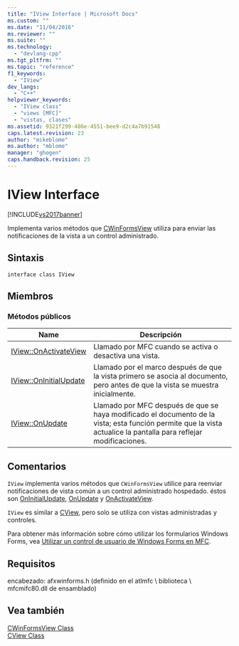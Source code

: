 ```yaml
---
title: "IView Interface | Microsoft Docs"
ms.custom: ""
ms.date: "11/04/2016"
ms.reviewer: ""
ms.suite: ""
ms.technology: 
  - "devlang-cpp"
ms.tgt_pltfrm: ""
ms.topic: "reference"
f1_keywords: 
  - "IView"
dev_langs: 
  - "C++"
helpviewer_keywords: 
  - "IView class"
  - "views [MFC]"
  - "vistas, clases"
ms.assetid: 9321f299-486e-4551-bee9-d2c4a7b91548
caps.latest.revision: 23
author: "mikeblome"
ms.author: "mblome"
manager: "ghogen"
caps.handback.revision: 25
---
```

# IView Interface
[!INCLUDE[vs2017banner](../../assembler/inline/includes/vs2017banner.md)]

Implementa varios métodos que [CWinFormsView](../../mfc/reference/cwinformsview-class.md) utiliza para enviar las notificaciones de la vista a un control administrado.  
  
## Sintaxis  
  
```  
interface class IView  
```  
  
## Miembros  
  
### Métodos públicos  
  
|Name|Descripción|  
|----------|-----------------|  
|[IView::OnActivateView](../Topic/IView::OnActivateView.md)|Llamado por MFC cuando se activa o desactiva una vista.|  
|[IView::OnInitialUpdate](../Topic/IView::OnInitialUpdate.md)|Llamado por el marco después de que la vista primero se asocia al documento, pero antes de que la vista se muestra inicialmente.|  
|[IView::OnUpdate](../Topic/IView::OnUpdate.md)|Llamado por MFC después de que se haya modificado el documento de la vista; esta función permite que la vista actualice la pantalla para reflejar modificaciones.|  
  
## Comentarios  
 `IView` implementa varios métodos que `CWinFormsView` utilice para reenviar notificaciones de vista común a un control administrado hospedado.  éstos son [OnInitialUpdate](../Topic/IView::OnInitialUpdate.md), [OnUpdate](../Topic/IView::OnUpdate.md) y [OnActivateView](../Topic/IView::OnActivateView.md).  
  
 `IView` es similar a [CView](../../mfc/reference/cview-class.md), pero solo se utiliza con vistas administradas y controles.  
  
 Para obtener más información sobre cómo utilizar los formularios Windows Forms, vea [Utilizar un control de usuario de Windows Forms en MFC](../../dotnet/using-a-windows-form-user-control-in-mfc.md).  
  
## Requisitos  
 encabezado: afxwinforms.h \(definido en el atlmfc \\ biblioteca \\ mfcmifc80.dll de ensamblado\)  
  
## Vea también  
 [CWinFormsView Class](../../mfc/reference/cwinformsview-class.md)   
 [CView Class](../../mfc/reference/cview-class.md)